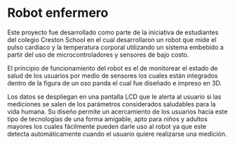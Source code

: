 # Robot enfermero
Este proyecto fue desarrollado como parte de la iniciativa de estudiantes del colegio Creston School en el cual desarrollaron un robot que mide el pulso cardiaco y la temperatura corporal utilizando un sistema embebido a partir del uso de microcontroladores y sensores de bajo costo.

El principio de funcionamiento del robot es el de monitorear el estado de salud de los usuarios por medio de sensores los cuales están integrados dentro de la figura de un oso panda el cual fue diseñado e impreso en 3D.

Los datos se despliegan en una pantalla LCD que le alerta al usuario si las mediciones se salen de los parámetros considerados saludables para la vida humana. Su diseño permite un acercamiento de los usuarios hacia este tipo de tecnologías de una forma amigable, apto para niños y adultos mayores los cuales fácilmente pueden darle uso al robot ya que este detecta automáticamente cuando el usuario quiere realizarse una medición.
